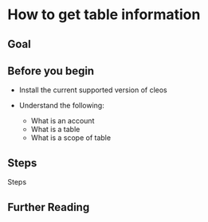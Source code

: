# How to get table information

## Goal

## Before you begin

* Install the current supported version of cleos

* Understand the following:
  * What is an account
  * What is a table
  * What is a scope of table

## Steps

Steps

## Further Reading